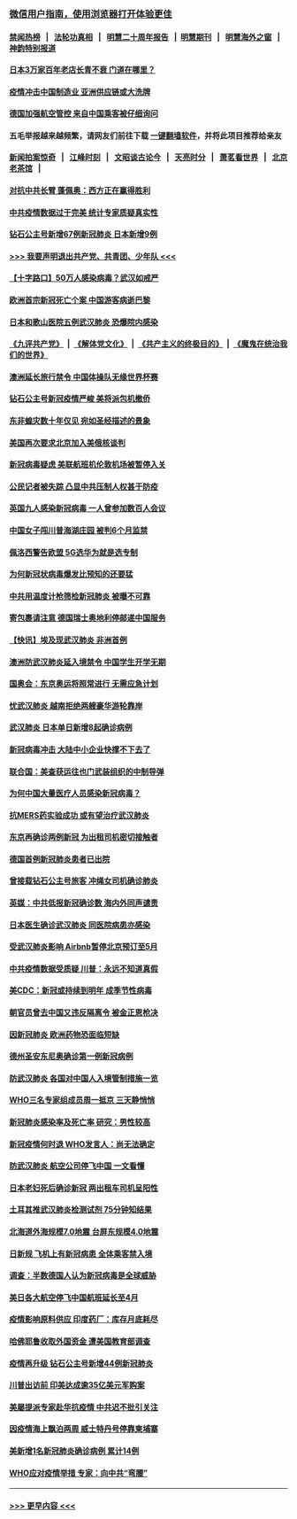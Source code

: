 ### [微信用户指南，使用浏览器打开体验更佳](https://github.com/gfw-breaker/banned-news1/blob/master/indexes/wechat-guide.md?t=0)
#### [禁闻热榜](热点新闻.md?t=0)  &nbsp;&nbsp;|&nbsp;&nbsp; [法轮功真相](https://github.com/gfw-breaker/truth/blob/master/README.md?t=0) &nbsp;&nbsp;|&nbsp;&nbsp; [明慧二十周年报告](https://github.com/gfw-breaker/mh-reports/blob/master/README.md?t=0) &nbsp;&nbsp;|&nbsp;&nbsp;[明慧期刊](https://github.com/gfw-breaker/mh-qikan) &nbsp;&nbsp;|&nbsp;&nbsp; [明慧海外之窗](https://github.com/gfw-breaker/mh-news/blob/master/README.md?t=0) &nbsp;&nbsp;|&nbsp;&nbsp; [神韵特别报道](https://github.com/gfw-breaker/mh-news/blob/master/shenyun.md?t=0)
#### [日本3万家百年老店长青不衰 门道在哪里？](../pages/nsc418/n11871670.md?t=02160611) 
#### [疫情冲击中国制造业 亚洲供应链或大洗牌](../pages/nsc418/n11871629.md?t=02160611) 
#### [德国加强航空管控 来自中国乘客被仔细询问](../pages/nsc418/n11871572.md?t=02160611) 
#### 五毛举报越来越频繁，请网友们前往下载 [一键翻墙软件](https://github.com/gfw-breaker/ssr-accounts)，并将此项目推荐给亲友
#### [新闻拍案惊奇](https://github.com/gfw-breaker/banned-news1/blob/master/pages/link4.md) &nbsp;&nbsp;|&nbsp;&nbsp; [江峰时刻](https://github.com/gfw-breaker/banned-news1/blob/master/pages/link4.md) &nbsp;&nbsp;|&nbsp;&nbsp; [文昭谈古论今](https://github.com/gfw-breaker/banned-news1/blob/master/pages/link4.md) &nbsp;&nbsp;|&nbsp;&nbsp; [天亮时分](https://github.com/gfw-breaker/banned-news1/blob/master/pages/link4.md) &nbsp;&nbsp;|&nbsp;&nbsp; [萧茗看世界](https://github.com/gfw-breaker/banned-news1/blob/master/pages/link4.md) &nbsp;&nbsp;|&nbsp;&nbsp; [北京老茶馆](https://github.com/gfw-breaker/banned-news1/blob/master/pages/link4.md) &nbsp;&nbsp;|&nbsp;&nbsp; 
#### [对抗中共长臂 蓬佩奥：西方正在赢得胜利](../pages/nsc418/n11871500.md?t=02160611) 
#### [中共疫情数据过于完美 统计专家质疑真实性](../pages/nsc418/n11870197.md?t=02160611) 
#### [钻石公主号新增67例新冠肺炎 日本新增9例](../pages/nsc418/n11871311.md?t=02160611) 
#### [>>> 我要声明退出共产党、共青团、少年队 <<<](https://github.com/begood0513/goodnews/blob/master/quit/letter.md) 
#### [【十字路口】50万人感染病毒？武汉如戒严](../pages/nsc418/n11870405.md?t=02160611) 
#### [欧洲首宗新冠死亡个案 中国游客病逝巴黎](../pages/nsc418/n11871247.md?t=02160611) 
#### [日本和歌山医院五例武汉肺炎 恐爆院内感染](../pages/nsc418/n11871128.md?t=02160611) 
#### [《九评共产党》](https://github.com/begood0513/9ping.md/blob/master/README.md) &nbsp;|&nbsp; [《解体党文化》](../../../../jtdwh.md/blob/master/README.md)  &nbsp;|&nbsp; [《共产主义的终极目的》](../../../../gczydzjmd.md/blob/master/README.md) &nbsp;|&nbsp; [《魔鬼在统治我们的世界》](../../../../mgztzwmdsj.md/blob/master/README.md) 
#### [澳洲延长旅行禁令 中国体操队无缘世界杯赛](../pages/nsc418/n11870446.md?t=02160611) 
#### [钻石公主号新冠疫情严峻 美将派包机撤侨](../pages/nsc418/n11870505.md?t=02160611) 
#### [东非蝗灾数十年仅见 宛如圣经描述的景象](../pages/nsc418/n11870398.md?t=02160611) 
#### [美国再次要求北京加入美俄核谈判](../pages/nsc418/n11870138.md?t=02160611) 
#### [新冠病毒疑虑 美联航班机伦敦机场被暂停入关](../pages/nsc418/n11870015.md?t=02160611) 
#### [公民记者被失踪 凸显中共压制人权甚于防疫](../pages/nsc418/n11870042.md?t=02160611) 
#### [英国九人感染新冠病毒 一人曾参加数百人会议](../pages/nsc418/n11869987.md?t=02160611) 
#### [中国女子闯川普海湖庄园 被判6个月监禁](../pages/nsc418/n11869919.md?t=02160611) 
#### [佩洛西警告欧盟 5G选华为就是选专制](../pages/nsc418/n11869898.md?t=02160611) 
#### [为何新冠状病毒爆发比预知的还要猛](../pages/nsc418/n11869828.md?t=02160611) 
#### [中共用温度计枪筛检新冠肺炎 被曝不可靠](../pages/nsc418/n11869707.md?t=02160611) 
#### [寄包裹请注意 德国瑞士奥地利停邮递中国服务](../pages/nsc418/n11869727.md?t=02160611) 
#### [【快讯】埃及现武汉肺炎 非洲首例](../pages/nsc418/n11869766.md?t=02160611) 
#### [澳洲防武汉肺炎延入境禁令 中国学生开学无期](../pages/nsc418/n11869546.md?t=02160611) 
#### [国奥会：东京奥运将照常进行 无需应急计划](../pages/nsc418/n11869422.md?t=02160611) 
#### [忧武汉肺炎 越南拒绝两艘豪华游轮靠岸](../pages/nsc418/n11867444.md?t=02160611) 
#### [武汉肺炎 日本单日新增8起确诊病例](../pages/nsc418/n11869272.md?t=02160611) 
#### [新冠病毒冲击 大陆中小企业快撑不下去了](../pages/nsc418/n11869259.md?t=02160611) 
#### [联合国：美查获运往也门武装组织的中制导弹](../pages/nsc418/n11868677.md?t=02160611) 
#### [为何中国大量医疗人员感染新冠病毒？](../pages/nsc418/n11869001.md?t=02160611) 
#### [抗MERS药实验成功 或有望治疗武汉肺炎](../pages/nsc418/n11868912.md?t=02160611) 
#### [东京再确诊两例新冠 为出租司机密切接触者](../pages/nsc418/n11868770.md?t=02160611) 
#### [德国首例新冠肺炎患者已出院](../pages/nsc418/n11868714.md?t=02160611) 
#### [曾接载钻石公主号旅客 冲绳女司机确诊肺炎](../pages/nsc418/n11868610.md?t=02160611) 
#### [英媒：中共低报新冠确诊数 海内外同声谴责](../pages/nsc418/n11867421.md?t=02160611) 
#### [日本医生确诊武汉肺炎 同医院病患亦感染](../pages/nsc418/n11867779.md?t=02160611) 
#### [受武汉肺炎影响 Airbnb暂停北京预订至5月](../pages/nsc418/n11867428.md?t=02160611) 
#### [中共疫情数据受质疑 川普：永远不知道真假](../pages/nsc418/n11867195.md?t=02160611) 
#### [美CDC：新冠或持续到明年 成季节性病毒](../pages/nsc418/n11867279.md?t=02160611) 
#### [朝官员曾去中国又违反隔离令 被金正恩枪决](../pages/nsc418/n11867087.md?t=02160611) 
#### [因新冠肺炎 欧洲药物恐面临短缺](../pages/nsc418/n11867036.md?t=02160611) 
#### [德州圣安东尼奥确诊第一例新冠病例](../pages/nsc418/n11867194.md?t=02160611) 
#### [防武汉肺炎 各国对中国人入境管制措施一览](../pages/nsc418/n11838726.md?t=02160611) 
#### [WHO三名专家组成员周一抵京 三天静悄悄](../pages/nsc418/n11866947.md?t=02160611) 
#### [新冠肺炎感染率及死亡率 研究：男性较高](../pages/nsc418/n11866956.md?t=02160611) 
#### [新冠疫情何时退 WHO发言人：尚无法确定](../pages/nsc418/n11866864.md?t=02160611) 
#### [防武汉肺炎 航空公司停飞中国 一文看懂](../pages/nsc418/n11866800.md?t=02160611) 
#### [日本老妇死后确诊新冠 两出租车司机呈阳性](../pages/nsc418/n11866755.md?t=02160611) 
#### [土耳其推武汉肺炎检测试剂 75分钟知结果](../pages/nsc418/n11866520.md?t=02160611) 
#### [北海道外海规模7.0地震 台屏东规模4.0地震](../pages/nsc418/n11866262.md?t=02160611) 
#### [日新规 飞机上有新冠病患 全体乘客禁入境](../pages/nsc418/n11866233.md?t=02160611) 
#### [调查：半数德国人认为新冠病毒是全球威胁](../pages/nsc418/n11866687.md?t=02160611) 
#### [美日各大航空停飞中国航班延长至4月](../pages/nsc418/n11865980.md?t=02160611) 
#### [疫情影响原料供应 印度药厂：库存月底耗尽](../pages/nsc418/n11865151.md?t=02160611) 
#### [哈佛耶鲁收取外国资金 遭美国教育部调查](../pages/nsc418/n11864950.md?t=02160611) 
#### [疫情再升级 钻石公主号新增44例新冠肺炎](../pages/nsc418/n11865033.md?t=02160611) 
#### [川普出访前 印美达成逾35亿美元军购案](../pages/nsc418/n11865444.md?t=02160611) 
#### [美屡提派专家赴华抗疫情 中共迟不批引关注](../pages/nsc418/n11864719.md?t=02160611) 
#### [因疫情海上飘泊两周 威士特丹号停靠柬埔寨](../pages/nsc418/n11865007.md?t=02160611) 
#### [美新增1名新冠肺炎确诊病例 累计14例](../pages/nsc418/n11864893.md?t=02160611) 
#### [WHO应对疫情举措 专家：向中共“弯腰”](../pages/nsc418/n11864727.md?t=02160611) 

----
#### [ >>> 更早内容 <<< ](../indexes/nsc418-earlier.md)
